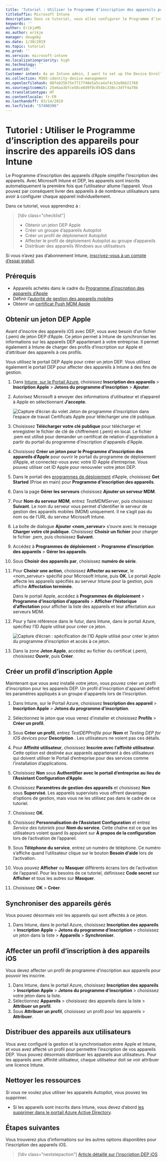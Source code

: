 ```yaml
---
title: 'Tutoriel : Utiliser le Programme d’inscription des appareils pour inscrire des appareils iOS dans Intune'
titleSuffix: Microsoft Intune
description: Dans ce tutoriel, vous allez configurer le Programme d’inscription des appareils (DEP, Device Enrollment Program) d’Apple pour inscrire des appareils iOS dans Intune.
keywords: ''
author: ErikjeMS
ms.author: erikje
manager: dougeby
ms.date: 1/30/2019
ms.topic: tutorial
ms.prod: ''
ms.service: microsoft-intune
ms.localizationpriority: high
ms.technology: ''
ms.assetid: ''
Customer intent: As an Intune admin, I want to set up the Device Enrollment Program so that users can automatically enroll in Intune.
ms.collection: M365-identity-device-management
ms.openlocfilehash: 88fe825b75e7717740e5a5ca4af4c52e9bb21768
ms.sourcegitcommit: 25e6aa3bfce58ce8d9f8c054bc338cc3dff4a78b
ms.translationtype: HT
ms.contentlocale: fr-FR
ms.lasthandoff: 03/14/2019
ms.locfileid: "57400396"
---
```

# <a name="tutorial-use-the-device-enrollment-program-to-enroll-ios-devices-in-intune"></a>Tutoriel : Utiliser le Programme d’inscription des appareils pour inscrire des appareils iOS dans Intune
Le Programme d’inscription des appareils d’Apple simplifie l’inscription des appareils. Avec Microsoft Intune et DEP, les appareils sont inscrits automatiquement la première fois que l’utilisateur allume l’appareil. Vous pouvez par conséquent livrer des appareils à de nombreux utilisateurs sans avoir à configurer chaque appareil individuellement. 

Dans ce tutoriel, vous apprendrez à :
> [!div class="checklist"]
> * Obtenir un jeton DEP Apple
> * Créer un groupe d’appareils Autopilot
> * Créer un profil de déploiement Autopilot
> * Affecter le profil de déploiement Autopilot au groupe d’appareils
> * Distribuer des appareils Windows aux utilisateurs

Si vous n’avez pas d’abonnement Intune, [inscrivez-vous à un compte d’essai gratuit](free-trial-sign-up.md).

## <a name="prerequisites"></a>Prérequis
- Appareils achetés dans le cadre du [Programme d’inscription des appareils d’Apple](http://deploy.apple.com)
- Définir l’[autorité de gestion des appareils mobiles](mdm-authority-set.md)
- Obtenir un [certificat Push MDM Apple](apple-mdm-push-certificate-get.md)

## <a name="get-an-apple-dep-token"></a>Obtenir un jeton DEP Apple
Avant d’inscrire des appareils iOS avec DEP, vous avez besoin d’un fichier (.pem) de jeton DEP d’Apple. Ce jeton permet à Intune de synchroniser les informations sur les appareils DEP appartenant à votre entreprise. Il permet également à Intune de charger des profils d’inscription sur Apple et d’attribuer des appareils à ces profils.

Vous utilisez le portail DEP Apple pour créer un jeton DEP. Vous utilisez également le portail DEP pour affecter des appareils à Intune à des fins de gestion.

1. Dans [Intune, sur le Portail Azure](https://aka.ms/intuneportal), choisissez **Inscription des appareils** > **Inscription Apple** > **Jetons du programme d’inscription** > **Ajouter**.

2. Autorisez Microsoft à envoyer des informations d’utilisateur et d’appareil à Apple en sélectionnant **J’accepte**.

   ![Capture d’écran du volet Jeton de programme d’inscription dans l’espace de travail Certificats Apple pour télécharger une clé publique.](./media/device-enrollment-program-enroll-ios-newui/add-enrollment-program-token-pane.png)

3. Choisissez **Télécharger votre clé publique** pour télécharger et enregistrer le fichier de clé de chiffrement (.pem) en local. Le fichier .pem est utilisé pour demander un certificat de relation d'approbation à partir du portail du programme d'inscription d'appareils d'Apple.

4. Choisissez **Créer un jeton pour le Programme d’inscription des appareils d’Apple** pour ouvrir le portail du programme de déploiement d’Apple, et connectez-vous avec votre ID Apple d’entreprise. Vous pouvez utiliser cet ID Apple pour renouveler votre jeton DEP.

5.  Dans le portail des [programmes de déploiement](https://deploy.apple.com) d’Apple, choisissez **Get Started** (Prise en main) pour **Programme d’inscription des appareils**.

4. Dans la page **Gérer les serveurs** choisissez **Ajouter un serveur MDM**.

5. Pour **Nom du serveur MDM**, entrez *TestMDMServer*, puis choisissez **Suivant**. Le nom du serveur vous permet d’identifier le serveur de gestion des appareils mobiles (MDM) uniquement. Il ne s’agit pas du nom ou de l’URL du serveur Microsoft Intune.

6. La boîte de dialogue **Ajouter &lt;nom_serveur&gt;** s’ouvre avec le message **Charger votre clé publique**. Choisissez **Choisir un fichier** pour charger le fichier .pem, puis choisissez **Suivant**.

6. Accédez à **Programmes de déploiement** > **Programme d’inscription des appareils** > **Gérer les appareils**.
7. Sous **Choisir des appareils par**, choisissez **numéro de série**. <!--ask Tiffany about this-->

8. Pour **Choisir une action**, choisissez **Affecter au serveur**, le &lt;nom_serveur&gt; spécifié pour Microsoft Intune, puis **OK**. Le portail Apple affecte les appareils spécifiés au serveur Intune pour la gestion, puis affiche **Affectation terminée**.

   Dans le portail Apple, accédez à **Programmes de déploiement** &gt; **Programme d’inscription d’appareils** &gt; **Afficher l’historique d’affectation** pour afficher la liste des appareils et leur affectation aux serveurs MDM.

9. Pour y faire référence dans le futur, dans Intune, dans le portail Azure, spécifiez l’ID Apple utilisé pour créer ce jeton.

    ![Capture d’écran : spécification de l’ID Apple utilisé pour créer le jeton du programme d’inscription et accès à ce jeton.](./media/device-enrollment-program-enroll-ios/image03.png)

10. Dans la zone **Jeton Apple**, accédez au fichier du certificat (.pem), choisissez **Ouvrir**, puis **Créer**. 

## <a name="create-an-apple-enrollment-profile"></a>Créer un profil d’inscription Apple
Maintenant que vous avez installé votre jeton, vous pouvez créer un profil d’inscription pour les appareils DEP. Un profil d'inscription d'appareil définit les paramètres appliqués à un groupe d'appareils lors de l’inscription.

1. Dans Intune, sur le Portail Azure, choisissez **Inscription des appareil** > **Inscription Apple** > **Jetons du programme d’inscription**.

2. Sélectionnez le jeton que vous venez d’installer et choisissez **Profils** > **Créer un profil**.

3. Sous **Créer un profil**, entrez *TestDEPProfile* pour **Nom** et *Testing DEP for iOS devices* pour **Description** . Les utilisateurs ne voient pas ces détails.

4. Pour **Affinité utilisateur**, choisissez **Inscrire avec l’affinité utilisateur**. Cette option est destinée aux appareils appartenant à des utilisateurs qui doivent utiliser le Portail d’entreprise pour des services comme l’installation d’applications.

5. Choisissez **Non** sous **Authentifier avec le portail d’entreprise au lieu de l’Assistant Configuration d’Apple**.

6. Choisissez **Paramètres de gestion des appareils** et choisissez **Non** sous **Supervisé**. Les appareils supervisés vous offrent davantage d’options de gestion, mais vous ne les utilisez pas dans le cadre de ce tutoriel.

7. Choisissez **OK**.

8. Choisissez **Personnalisation de l’Assistant Configuration** et entrez *Service des tutoriels* pour **Nom du service**. Cette chaîne est ce que les utilisateurs voient quand ils appuient sur **À propos de la configuration** lors de l’activation de l’appareil.

9. Sous **Téléphone du service**, entrez un numéro de téléphone. Ce numéro s’affiche quand l’utilisateur clique sur le bouton **Besoin d’aide** lors de l’activation.

10. Vous pouvez **Afficher** ou **Masquer** différents écrans lors de l’activation de l’appareil. Pour les besoins de ce tutoriel, définissez **Code secret** sur **Afficher** et tous les autres sur **Masquer**.

11. Choisissez **OK** > **Créer**.

## <a name="sync-managed-devices"></a>Synchroniser des appareils gérés

Vous pouvez désormais voir les appareils qui sont affectés à ce jeton.

1. Dans Intune, dans le portail Azure, choisissez **Inscription des appareils** > **Inscription Apple** > **Jetons du programme d’inscription** > choisissez un jeton dans la liste > **Appareils** > **Synchroniser**.

## <a name="assign-an-enrollment-profile-to-ios-devices"></a>Affecter un profil d’inscription à des appareils iOS

Vous devez affecter un profil de programme d’inscription aux appareils pour pouvoir les inscrire.

1. Dans Intune, dans le portail Azure, choisissez **Inscription des appareils** > **Inscription Apple** > **Jetons du programme d’inscription** > choisissez votre jeton dans la liste.
2. Sélectionnez **Appareils** > choisissez des appareils dans la liste > **Attribuer un profil**.
3. Sous **Attribuer un profil**, choisissez un profil pour les appareils > **Attribuer**.

## <a name="distribute-devices-to-users"></a>Distribuer des appareils aux utilisateurs

Vous avez configuré la gestion et la synchronisation entre Apple et Intune, et vous avez affecté un profil pour permettre l’inscription de vos appareils DEP. Vous pouvez désormais distribuer les appareils aux utilisateurs. Pour les appareils avec affinité utilisateur, chaque utilisateur doit se voir attribuer une licence Intune.

## <a name="clean-up-resources"></a>Nettoyer les ressources

Si vous ne voulez plus utiliser les appareils Autopilot, vous pouvez les supprimer.

- Si les appareils sont inscrits dans Intune, vous devez d’abord [les supprimer dans le portail Azure Active Directory](devices-wipe.md#delete-devices-from-the-azure-active-directory-portal).

<!--ask tiffany how to do this-->

## <a name="next-steps"></a>Étapes suivantes

Vous trouverez plus d’informations sur les autres options disponibles pour l’inscription des appareils iOS.

> [!div class="nextstepaction"]
> [Article détaillé sur l’inscription DEP iOS](device-enrollment-program-enroll-ios.md)
